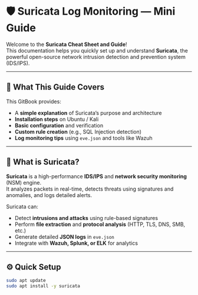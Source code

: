 # 🛡️ Suricata Log Monitoring — Mini Guide

Welcome to the **Suricata Cheat Sheet and Guide**!  
This documentation helps you quickly set up and understand **Suricata**, the powerful open-source network intrusion detection and prevention system (IDS/IPS).

---

## 🎯 What This Guide Covers

This GitBook provides:
- A **simple explanation** of Suricata’s purpose and architecture  
- **Installation steps** on Ubuntu / Kali  
- **Basic configuration** and verification  
- **Custom rule creation** (e.g., SQL Injection detection)  
- **Log monitoring tips** using `eve.json` and tools like Wazuh  

---

## 🧠 What is Suricata?

**Suricata** is a high-performance **IDS/IPS** and **network security monitoring** (NSM) engine.  
It analyzes packets in real-time, detects threats using signatures and anomalies, and logs detailed alerts.

Suricata can:
- Detect **intrusions and attacks** using rule-based signatures  
- Perform **file extraction** and **protocol analysis** (HTTP, TLS, DNS, SMB, etc.)  
- Generate detailed **JSON logs** in `eve.json`  
- Integrate with **Wazuh, Splunk, or ELK** for analytics

---

## ⚙️ Quick Setup

```bash
sudo apt update
sudo apt install -y suricata

